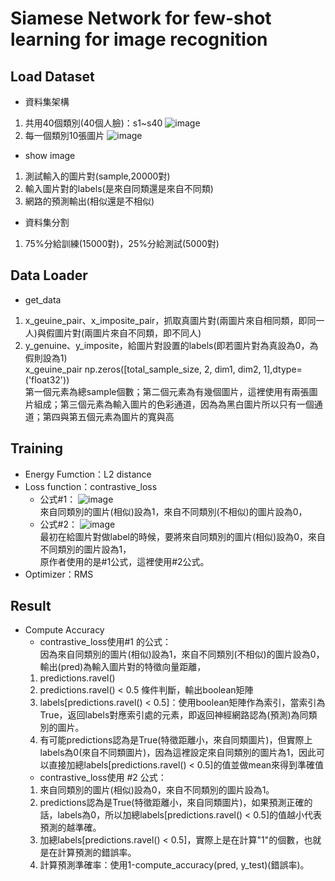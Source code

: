 # Siamese Network for few-shot learning for image recognition

## Load Dataset
- 資料集架構
1. 共用40個類別(40個人臉)：s1~s40
![image](https://raw.githubusercontent.com/sudharsan13296/Hands-On-Meta-Learning-With-Python/7a73852d3439f11b84fd1b8d0c79be83e1ae0046/02.%20Face%20and%20Audio%20Recognition%20using%20Siamese%20Networks/Images/1.png)
2. 每一個類別10張圖片
![image](https://raw.githubusercontent.com/sudharsan13296/Hands-On-Meta-Learning-With-Python/7a73852d3439f11b84fd1b8d0c79be83e1ae0046/02.%20Face%20and%20Audio%20Recognition%20using%20Siamese%20Networks/Images/3.png)
- show image
1. 測試輸入的圖片對(sample,20000對)
2. 輸入圖片對的labels(是來自同類還是來自不同類)
3. 網路的預測輸出(相似還是不相似)
- 資料集分割
1. 75%分給訓練(15000對)，25%分給測試(5000對)
## Data Loader
- get_data
1. x_geuine_pair、x_imposite_pair，抓取真圖片對(兩圖片來自相同類，即同一人)與假圖片對(兩圖片來自不同類，即不同人)
2. y_genuine、y_imposite，給圖片對設置的labels(即若圖片對為真設為0，為假則設為1)  
x_geuine_pair np.zeros([total_sample_size, 2, dim1, dim2, 1],dtype=('float32'))  
第一個元素為總sample個數；第二個元素為有幾個圖片，這裡使用有兩張圖片組成；第三個元素為輸入圖片的色彩通道，因為為黑白圖片所以只有一個通道；第四與第五個元素為圖片的寬與高
## Training
- Energy Fumction：L2 distance
- Loss function：contrastive_loss
  - 公式#1：
   ![image](https://i.stack.imgur.com/zDtA0.png)  
   來自同類別的圖片(相似)設為1，來自不同類別(不相似)的圖片設為0，  
  - 公式#2：
  ![image](https://pic3.zhimg.com/80/v2-bfa48776c69d7e2cbfcf9bc118e5e86e_720w.webp)  
  最初在給圖片對做label的時候，要將來自同類別的圖片(相似)設為0，來自不同類別的圖片設為1，  
  原作者使用的是#1公式，這裡使用#2公式。  
- Optimizer：RMS
## Result
- Compute Accuracy
  - contrastive_loss使用#1 的公式：  
  因為來自同類別的圖片(相似)設為1，來自不同類別(不相似)的圖片設為0，輸出(pred)為輸入圖片對的特徵向量距離，  
  1) predictions.ravel()  
  2) predictions.ravel() < 0.5 條件判斷，輸出boolean矩陣  
  3) labels[predictions.ravel() < 0.5]：使用boolean矩陣作為索引，當索引為True，返回labels對應索引處的元素，即返回神經網路認為(預測)為同類別的圖片。   
  4) 有可能predictions認為是True(特徵距離小，來自同類圖片)，但實際上labels為0(來自不同類圖片)，因為這裡設定來自同類別的圖片為1，因此可以直接加總labels[predictions.ravel() < 0.5]的值並做mean來得到準確值  
  - contrastive_loss使用 #2 公式：  
  1) 來自同類別的圖片(相似)設為0，來自不同類別的圖片設為1。
  2) predictions認為是True(特徵距離小，來自同類圖片)，如果預測正確的話，labels為0，所以加總labels[predictions.ravel() < 0.5]的值越小代表預測的越準確。
  3) 加總labels[predictions.ravel() < 0.5]，實際上是在計算"1"的個數，也就是在計算預測的錯誤率。
  4) 計算預測準確率：使用1-compute_accuracy(pred, y_test)(錯誤率)。  
